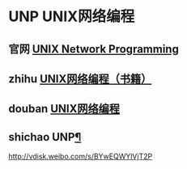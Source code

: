 # UNP UNIX网络编程



## 官网 [UNIX Network Programming](http://unpbook.com/)



## zhihu [UNIX网络编程（书籍）](https://www.zhihu.com/topic/20728546/hot)





## douban [UNIX网络编程](https://book.douban.com/subject/1500149/)



## shichao UNP[¶](https://notes.shichao.io/unp/#unp)





http://vdisk.weibo.com/s/BYwEQWYlVjT2P